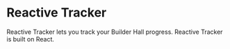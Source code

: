 # Reactive Tracker

Reactive Tracker lets you track your Builder Hall progress. Reactive Tracker is built on React.
